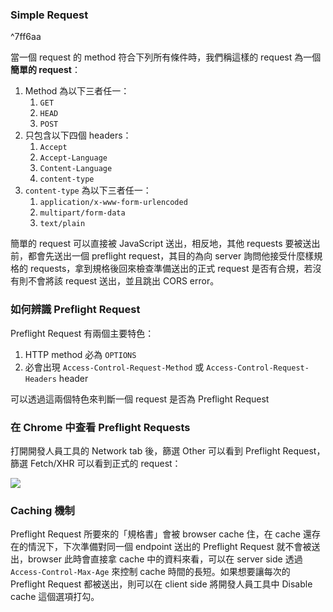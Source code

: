 ### Simple Request

^7ff6aa

當一個 request 的 method 符合下列所有條件時，我們稱這樣的 request 為一個**簡單的 request**：

1. Method 為以下三者任一：
    1. `GET`
    2. `HEAD`
    3. `POST`
2. 只包含以下四個 headers：
    1. `Accept`
    2. `Accept-Language`
    3. `Content-Language`
    4. `content-type`
3. `content-type` 為以下三者任一：
    1. `application/x-www-form-urlencoded`
    2. `multipart/form-data`
    3. `text/plain`

簡單的 request 可以直接被 JavaScript 送出，相反地，其他 requests 要被送出前，都會先送出一個 preflight request，其目的為向 server 詢問他接受什麼樣規格的 requests，拿到規格後回來檢查準備送出的正式 request 是否有合規，若沒有則不會將該 request 送出，並且跳出 CORS error。

### 如何辨識 Preflight Request

Preflight Request 有兩個主要特色：

1. HTTP method 必為 `OPTIONS`
2. 必會出現 `Access-Control-Request-Method` 或 `Access-Control-Request-Headers` header

可以透過這兩個特色來判斷一個 request 是否為 Preflight Request

### 在 Chrome 中查看 Preflight Requests

打開開發人員工具的 Network tab 後，篩選 Other 可以看到 Preflight Request，篩選 Fetch/XHR 可以看到正式的 request：

![](<https://raw.githubusercontent.com/Jamison-Chen/KM-software/master/img/Screen Shot 2023-01-08 at 4.26.00 PM.png>)

### Caching 機制

Preflight Request 所要來的「規格書」會被 browser cache 住，在 cache 還存在的情況下，下次準備對同一個 endpoint 送出的 Preflight Request 就不會被送出，browser 此時會直接拿 cache 中的資料來看，可以在 server side 透過 `Access-Control-Max-Age` 來控制 cache 時間的長短。如果想要讓每次的 Preflight Request 都被送出，則可以在 client side 將開發人員工具中 Disable cache 這個選項打勾。

